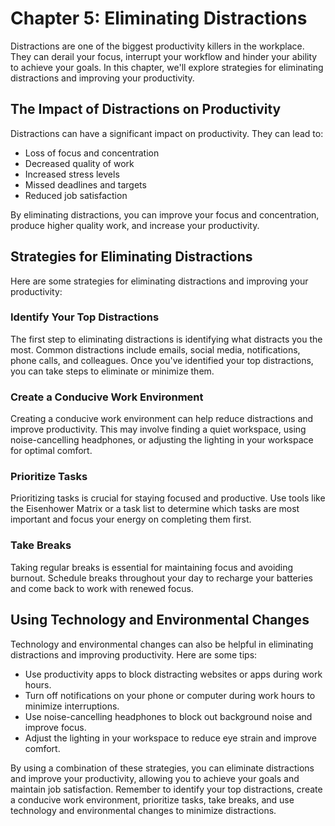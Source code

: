 Chapter 5: Eliminating Distractions
===================================

Distractions are one of the biggest productivity killers in the workplace. They can derail your focus, interrupt your workflow and hinder your ability to achieve your goals. In this chapter, we'll explore strategies for eliminating distractions and improving your productivity.

The Impact of Distractions on Productivity
------------------------------------------

Distractions can have a significant impact on productivity. They can lead to:

* Loss of focus and concentration
* Decreased quality of work
* Increased stress levels
* Missed deadlines and targets
* Reduced job satisfaction

By eliminating distractions, you can improve your focus and concentration, produce higher quality work, and increase your productivity.

Strategies for Eliminating Distractions
---------------------------------------

Here are some strategies for eliminating distractions and improving your productivity:

### Identify Your Top Distractions

The first step to eliminating distractions is identifying what distracts you the most. Common distractions include emails, social media, notifications, phone calls, and colleagues. Once you've identified your top distractions, you can take steps to eliminate or minimize them.

### Create a Conducive Work Environment

Creating a conducive work environment can help reduce distractions and improve productivity. This may involve finding a quiet workspace, using noise-cancelling headphones, or adjusting the lighting in your workspace for optimal comfort.

### Prioritize Tasks

Prioritizing tasks is crucial for staying focused and productive. Use tools like the Eisenhower Matrix or a task list to determine which tasks are most important and focus your energy on completing them first.

### Take Breaks

Taking regular breaks is essential for maintaining focus and avoiding burnout. Schedule breaks throughout your day to recharge your batteries and come back to work with renewed focus.

Using Technology and Environmental Changes
------------------------------------------

Technology and environmental changes can also be helpful in eliminating distractions and improving productivity. Here are some tips:

* Use productivity apps to block distracting websites or apps during work hours.
* Turn off notifications on your phone or computer during work hours to minimize interruptions.
* Use noise-cancelling headphones to block out background noise and improve focus.
* Adjust the lighting in your workspace to reduce eye strain and improve comfort.

By using a combination of these strategies, you can eliminate distractions and improve your productivity, allowing you to achieve your goals and maintain job satisfaction. Remember to identify your top distractions, create a conducive work environment, prioritize tasks, take breaks, and use technology and environmental changes to minimize distractions.
